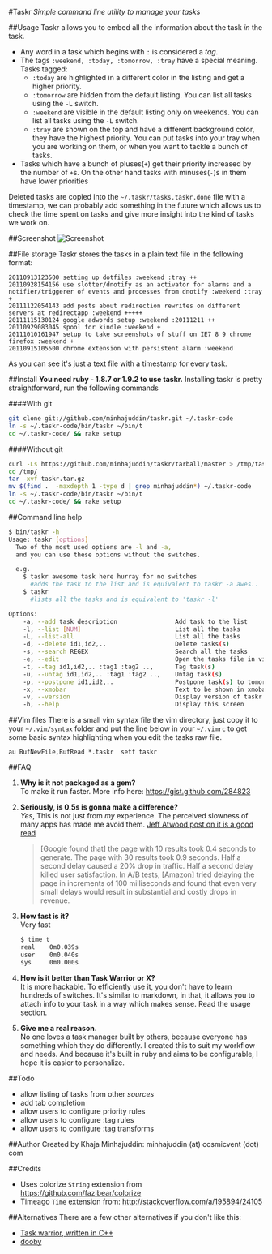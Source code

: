 #Taskr
*Simple command line utility to manage your tasks*

##Usage
Taskr allows you to embed all the information about the task *in* the task.

 - Any word in a task which begins with `:` is considered a *tag*.
 - The tags `:weekend, :today, :tomorrow, :tray` have a special meaning.  
   Tasks tagged:
   - `:today` are highlighted in a different color in the listing and get a higher priority.
   - `:tomorrow` are hidden from the default listing. You can list all tasks using the `-L` switch.
   - `:weekend` are visible in the default listing only on weekends. You can list all tasks using the `-L` switch.
   - `:tray` are shown on the top and have a different background color, they have the highest priority. You can put tasks into your tray when you are working on them, or when you want to tackle a bunch of tasks.
- Tasks which have a bunch of pluses(`+`) get their priority increased by the number of `+`s. On the other hand tasks with minuses(`-`)s in them have lower priorities

Deleted tasks are copied into the `~/.taskr/tasks.taskr.done` file with a timestamp, we can probably add something in the future which allows us to check the time spent on tasks and give more insight into the kind of tasks we work on.

##Screenshot
![Screenshot](http://i.imgur.com/EtaEG.png)

##File storage
Taskr stores the tasks in a plain text file in the following format:


````text
20110913123500 setting up dotfiles :weekend :tray ++
20110928154156 use slotter/dnotify as an activator for alarms and a notifier/triggerer of events and processes from dnotify :weekend :tray +
20111122054143 add posts about redirection rewrites on different servers at redirectapp :weekend +++++
20111115130124 google adwords setup :weekend :20111211 ++
20110929083045 spool for kindle :weekend +
20111010161947 setup to take screenshots of stuff on IE7 8 9 chrome firefox :weekend +
20110915105500 chrome extension with persistent alarm :weekend 
````

As you can see it's just a text file with a timestamp for every task.

##Install
**You need ruby - 1.8.7 or 1.9.2 to use taskr.**
Installing taskr is pretty straightforward, run the following commands

####With git
````bash
git clone git://github.com/minhajuddin/taskr.git ~/.taskr-code
ln -s ~/.taskr-code/bin/taskr ~/bin/t
cd ~/.taskr-code/ && rake setup
````
####Without git
````bash
curl -Ls https://github.com/minhajuddin/taskr/tarball/master > /tmp/taskr.tar.gz
cd /tmp/
tar -xvf taskr.tar.gz
mv $(find .  -maxdepth 1 -type d | grep minhajuddin*) ~/.taskr-code
ln -s ~/.taskr-code/bin/taskr ~/bin/t
cd ~/.taskr-code/ && rake setup
````


##Command line help
````bash
$ bin/taskr -h
Usage: taskr [options]
  Two of the most used options are -l and -a,
  and you can use these options without the switches.

  e.g.
    $ taskr awesome task here hurray for no switches
      #adds the task to the list and is equivalent to taskr -a awes..
    $ taskr
      #lists all the tasks and is equivalent to 'taskr -l'

Options:
    -a, --add task description                Add task to the list
    -l, --list [NUM]                          List all the tasks
    -L, --list-all                            List all the tasks
    -d, --delete id1,id2,..                   Delete tasks(s)
    -s, --search REGEX                        Search all the tasks
    -e, --edit                                Open the tasks file in vi
    -t, --tag id1,id2,.. :tag1 :tag2 ..,      Tag task(s)
    -u, --untag id1,id2,.. :tag1 :tag2 ..,    Untag task(s)
    -p, --postpone id1,id2,..                 Postpone task(s) to tomorrow
    -x, --xmobar                              Text to be shown in xmobar
    -v, --version                             Display version of taskr
    -h, --help                                Display this screen

````

##Vim files
There is a small vim syntax file the vim directory, just copy it to your `~/.vim/syntax` folder and put the line below in your `~/.vimrc` to get some basic syntax highlighting when you edit the tasks raw file.

````vim
au BufNewFile,BufRead *.taskr  setf taskr
````
##FAQ
 1. **Why is it not packaged as a gem?**  
 To make it run faster. More info here: https://gist.github.com/284823
 2. **Seriously, is 0.5s is gonna make a difference?**  
 *Yes*, This is not just from *my* experience. The perceived slowness of many apps has made me avoid them. [Jeff Atwood post on it is a good read](http://www.codinghorror.com/blog/2011/06/performance-is-a-feature.html)  

    > [Google found that] the page with 10 results took 0.4 seconds to generate. The page with 30 results took 0.9 seconds. Half a second delay caused a 20% drop in traffic. Half a second delay killed user satisfaction.
    > In A/B tests, [Amazon] tried delaying the page in increments of 100 milliseconds and found that even very small delays would result in substantial and costly drops in revenue.

 3. **How fast is it?**  
 Very fast

    ````bash
    $ time t
    real    0m0.039s
    user    0m0.040s
    sys     0m0.000s
    ````
 4. **How is it better than Task Warrior or X?**  
   It is more hackable. To efficiently use it, you don't have to learn hundreds of switches.
   It's similar to markdown, in that, it allows you to attach info to your task in a way which makes sense.
   Read the usage section.
 5. **Give me a real reason.**  
    No one loves a task manager built by others, because everyone has something which they do differently. I created this to suit my workflow and needs. And because it's built in ruby and aims to be configurable, I hope it is easier to personalize.

##Todo
 - allow listing of tasks from other *sources*
 - add tab completion
 - allow users to configure priority rules
 - allow users to configure :tag rules
 - allow users to configure :tag transforms

##Author
  Created by Khaja Minhajuddin: minhajuddin (at) cosmicvent (dot) com

##Credits
 - Uses colorize `String` extension from https://github.com/fazibear/colorize
 - Timeago `Time` extension from: http://stackoverflow.com/a/195894/24105

##Alternatives
  There are a few other alternatives if you don't like this:
 - [Task warrior, written in C++](http://taskwarrior.org/projects/show/taskwarrior)
 - [dooby](https://github.com/rafmagana/dooby)

